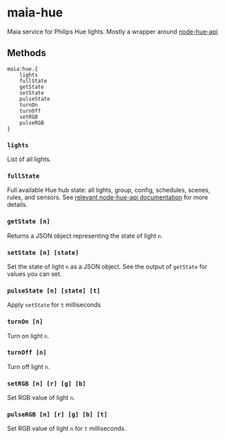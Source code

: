 # maia-hue

Maia service for Philips Hue lights. Mostly a wrapper around [node-hue-api](https://github.com/peter-murray/node-hue-api)

## Methods

```
maia:hue.{
    lights
    fullState
    getState
    setState
    pulseState
    turnOn
    turnOff
    setRGB
    pulseRGB
}
```

### `lights`

List of all lights.

### `fullState`

Full available Hue hub state: all lights, group, config, schedules, scenes, rules, and sensors. See [relevant node-hue-api documentation](https://github.com/peter-murray/node-hue-api#obtaining-the-complete-state-of-the-bridge) for more details.

### `getState [n]`

Returns a JSON object representing the state of light `n`.

### `setState [n] [state]`

Set the state of light `n` as a JSON object. See the output of `getState` for values you can set.

### `pulseState [n] [state] [t]`

Apply `setState` for `t` milliseconds

### `turnOn [n]`

Turn on light `n`.

### `turnOff [n]`

Turn off light `n`.

### `setRGB [n] [r] [g] [b]`

Set RGB value of light `n`.

### `pulseRGB [n] [r] [g] [b] [t]`

Set RGB value of light `n` for `t` milliseconds.
